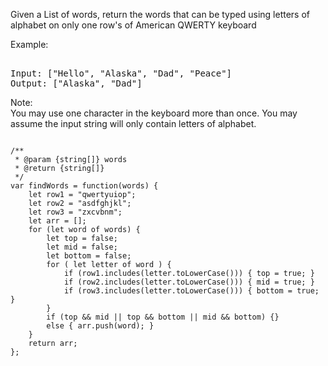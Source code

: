 Given a List of words, return the words that can be typed using letters of alphabet on only one row's of American QWERTY keyboard

Example: 
<pre> 
Input: ["Hello", "Alaska", "Dad", "Peace"]
Output: ["Alaska", "Dad"]
</pre>

Note:  
You may use one character in the keyboard more than once.
You may assume the input string will only contain letters of alphabet.

<pre><code>
/**
 * @param {string[]} words
 * @return {string[]}
 */
var findWords = function(words) {
    let row1 = "qwertyuiop";
    let row2 = "asdfghjkl";
    let row3 = "zxcvbnm";
    let arr = [];
    for (let word of words) {
        let top = false;
        let mid = false;
        let bottom = false;
        for ( let letter of word ) {
            if (row1.includes(letter.toLowerCase())) { top = true; }
            if (row2.includes(letter.toLowerCase())) { mid = true; }
            if (row3.includes(letter.toLowerCase())) { bottom = true; } 
        }
        if (top && mid || top && bottom || mid && bottom) {}
        else { arr.push(word); } 
    }
    return arr;
};
</code></pre>